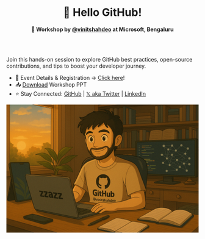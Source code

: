 <h1 align="center">👋 Hello GitHub!</h1>
<p align="center"><strong>📍 Workshop by <a href="https://github.com/vinitshahdeo">@vinitshahdeo</a> at Microsoft, Bengaluru</strong></p>
<br/><br/>

Join this hands-on session to explore GitHub best practices, open-source contributions, and tips to boost your developer journey.

- 🔗 Event Details & Registration → [Click here](https://reskilll.com/event/aiaiblr)!
- 📥 [Download](https://github.com/vinitshahdeo/hello-github/blob/main/ppt/Hello%20GitHub%20-%20By%20Vinit%20Shahdeo.pdf?raw=true) Workshop PPT
- ⭐ Stay Connected: [GitHub](https://github.com/vinitshahdeo) | [𝕏 aka Twitter](https://x.com/vinit_shahdeo) | [LinkedIn](https://www.linkedin.com/in/vinitshahdeo)

![banner - @vinitshahdeo](media/banner.png)

